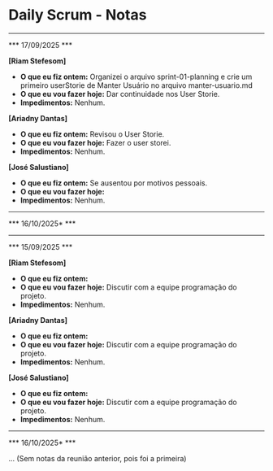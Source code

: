 # Daily Scrum - Notas
---

*** 17/09/2025 ***

**[Riam Stefesom]**
- **O que eu fiz ontem:** Organizei o arquivo sprint-01-planning e crie um primeiro userStorie de Manter Usuário no arquivo manter-usuario.md 
- **O que eu vou fazer hoje:** Dar continuidade nos User Storie.
- **Impedimentos:** Nenhum.

**[Ariadny Dantas]**
- **O que eu fiz ontem:** Revisou o User Storie.
- **O que eu vou fazer hoje:** Fazer o user storei. 
- **Impedimentos:** Nenhum.

**[José Salustiano]**
- **O que eu fiz ontem:** Se ausentou por motivos pessoais.
- **O que eu vou fazer hoje:** 
- **Impedimentos:** Nenhum.

---

*** 16/10/2025* ***

---

*** 15/09/2025 ***

**[Riam Stefesom]**
- **O que eu fiz ontem:** 
- **O que eu vou fazer hoje:** Discutir com a equipe programação do projeto.
- **Impedimentos:** Nenhum.

**[Ariadny Dantas]**
- **O que eu fiz ontem:** 
- **O que eu vou fazer hoje:** Discutir com a equipe programação do projeto.
- **Impedimentos:** Nenhum.

**[José Salustiano]**
- **O que eu fiz ontem:** 
- **O que eu vou fazer hoje:** Discutir com a equipe programação do projeto.
- **Impedimentos:** Nenhum.

---

*** 16/10/2025* ***

... (Sem notas da reunião anterior, pois foi a primeira)